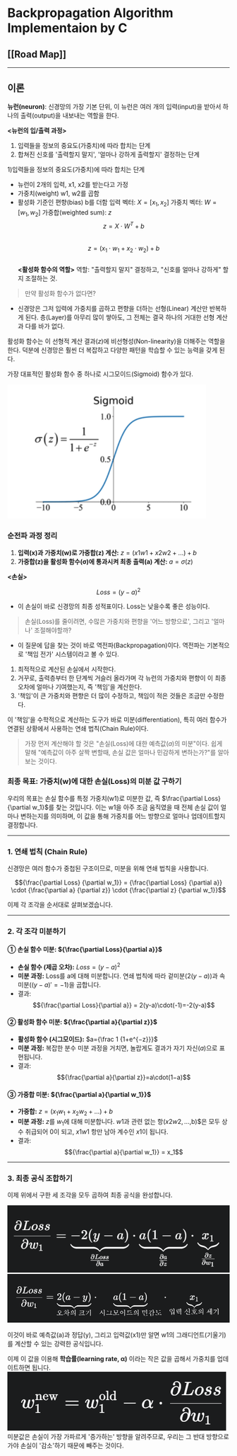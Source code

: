 # Backpropagation Algorithm Implementaion by C


## [[Road Map]]
---

## 이론

**뉴런(neuron)**: 신경망의 가장 기본 단위, 이 뉴런은 여러 개의 입력(input)을 받아서 하나의 출력(output)을 내보내는 역할을 한다.

**<뉴런의 입/출력 과정>**
1. 입력들을 정보의 중요도(가중치)에 따라 합치는 단계
2. 합쳐진 신호를 '출력할지 말지', '얼마나 강하게 출력할지' 결정하는 단계


1)입력들을 정보의 중요도(가중치)에 따라 합치는 단계
- 뉴런이 2개의 입력, x1, x2를 받는다고 가정
- 가중치(weight) w1, w2를 곱함
- 활성화 기준인 편향(bias) b를 더함
입력 벡터: $X = [x_1,x_2]$
가중치 벡터: $W = [w_1,w_2]$
가중합(weighted sum): $z$<br>
$$z = X \cdot W^T + b$$<br>
$$ z = (x_1 \cdot w_1 + x_2 \cdot w_2) + b $$<br>
**<활성화 함수의 역할>**
역할: "출력할지 말지" 결정하고, "신호를 얼마나 강하게" 할지 조절하는 것.

> 만약 활성화 함수가 없다면?
- 신경망은 그저 입력에 가중치를 곱하고 편향을 더하는 선형(Linear) 계산만 반복하게 된다. 층(Layer)를 아무리 많이 쌓아도, 그 전체는 결국 하나의 거대한 선형 계산과 다를 바가 없다.

활성화 함수는 이 선형적 계산 결과($z$)에 비선형성(Non-linearity)을  더해주는 역할을 한다. 덕분에 신경망은 훨씬 더 복잡하고 다양한 패턴을 학습할 수  있는 능력을 갖게 된다.

가장 대표적인 활성화 함수 중 하나로 시그모이드(Sigmoid) 함수가 있다.

<img src="./c_backprop/Sigmoid.png" width="450">

### 순전파 과정 정리

1. **입력(x)과 가중치(w)로 가중합(z) 계산:**
	$z=(x1​w1​+x2​w2​+...)+b$
2. **가중합(z)을 활성화 함수(σ)에 통과시켜 최종 출력(a) 계산:**
	$a=σ(z)$


**<손실>**

$$ Loss = (y - a)^2$$
- 이 손실이 바로 신경망의 최종 성적표이다. Loss는 낮을수록 좋은 성능이다.


> 손실(Loss)를 줄이려면, 수많은 가중치와 편향을 '어느 방향으로', 그리고 '얼마나' 조절해야할까?
- 이 질문에 답을 찾는 것이 바로 역전파(Backpropagation)이다. 역전파는 기본적으로 '책임 전가' 시스템이라고 볼 수 있다.
1. 최적적으로 계산된 손실에서 시작한다.
2. 거꾸로, 출력층부터 한 단계씩 거슬러 올라가며 각 뉴런의 가중치와 편향이 이 최종 오차에 얼마나 기여했는지, 즉 '책임'을 계산한다.
3. '책임'이 큰 가중치와 편향은 더 많이 수정하고, 책임이 적은 것들은 조금만 수정한다.

이 '책임'을 수학적으로 계산하는 도구가 바로 미분(differentiation), 특히 여러 함수가 연결된 상황에서 사용하는 연쇄 법칙(Chain Rule)이다.

>가장 먼저 계산해야 할 것은 "손실(Loss)에 대한 예측값($a$)의 미분"이다. 쉽게 말해 "예측값이 아주 살짝 변할때, 손실 값은 얼마나 민감하게 변하는가?"를 알아보는 것이다.


### 최종 목표: 가중치(w)에 대한 손실(Loss)의 미분 값 구하기

우리의 목표는 손실 함수를 특정 가중치(w1​)로 미분한 값, 즉 $\frac{\partial Loss}{\partial w_1}$를 찾는 것입니다. 이는 w1​을 아주 조금 움직였을 때 전체 손실 값이 얼마나 변하는지를 의미하며, 이 값을 통해 가중치를 어느 방향으로 얼마나 업데이트할지 결정합니다.

---

### 1. 연쇄 법칙 (Chain Rule)

신경망은 여러 함수가 중첩된 구조이므로, 미분을 위해 연쇄 법칙을 사용합니다.

$${\frac{\partial Loss} {\partial w_1}} = {\frac{\partial Loss} {\partial a}} \cdot {\frac{\partial a} {\partial z}} \cdot {\frac{\partial z} {\partial w_1}}$$



이제 각 조각을 순서대로 살펴보겠습니다.

---

### 2. 각 조각 미분하기

#### ① 손실 함수 미분: ${\frac{\partial Loss}{\partial a}}$

- **손실 함수 (제곱 오차):** $Loss=(y−a)^2$
- **미분 과정:** Loss를 a에 대해 미분합니다. 연쇄 법칙에 따라 겉미분$(2(y−a))$과 속미분$((y−a)′=−1)$을 곱합니다.
- 결과:
$${\frac{\partial Loss}{\partial a}} = 2(y-a)\cdot(-1)=-2(y-a)$$


#### ② 활성화 함수 미분: ${\frac{\partial a}{\partial z}}$

- **활성화 함수 (시그모이드):** $a={\frac 1 {1+e^{−z}}}​$
- **미분 과정:** 복잡한 분수 미분 과정을 거치면, 놀랍게도 결과가 자기 자신($a$)으로 표현됩니다.
- 결과:
    $${\frac{\partial a}{\partial z}}​=a\cdot(1−a)$$
    

#### ③ 가중합 미분: ${\frac{\partial a}{\partial w_1}}$

- **가중합:** $z=(x_1​w_1​+x_2​w_2​+…)+b$
- **미분 과정:** $z$를 $w_1$​에 대해 미분합니다. $w1$​과 관련 없는 항$(x2​w2​,…,$b)$은 모두 상수 취급되어 0이 되고, $x1​w1​$ 항만 남아 계수인 $x1$​이 됩니다.
- 결과: $${\frac{\partial a}{\partial w_1}} = x_1$$
    

---

### 3. 최종 공식 조합하기

이제 위에서 구한 세 조각을 모두 곱하여 최종 공식을 완성합니다.

<img src="./c_backprop/Pasted image 20250811144150.png">
<img src="./c_backprop/Pasted image 20250811144215.png">


이것이 바로 예측값(a)과 정답(y), 그리고 입력값(x1​)만 알면 w1​의 그래디언트(기울기)를 계산할 수 있는 강력한 공식입니다.

이제 이 값을 이용해 **학습률(learning rate, α)** 이라는 작은 값을 곱해서 가중치를 업데이트하면 됩니다.
<img src="./c_backprop/Pasted image 20250811144346.png"><br>
미분값은 손실이 가장 가파르게 '증가하는' 방향을 알려주므로, 우리는 그 반대 방향으로 가야 손실이 '감소'하기 때문에 빼주는 것이다.
